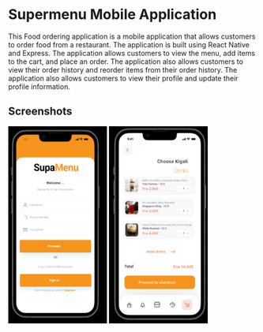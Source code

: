 # Supermenu Mobile Application
This Food ordering application is a mobile application that allows customers to order food from a restaurant. The application is built using React Native and Express. The application allows customers to view the menu, add items to the cart, and place an order. The application also allows customers to view their order history and reorder items from their order history. The application also allows customers to view their profile and update their profile information.

## Screenshots
<img style="display: inline" src="./screenshots/login.jpeg" width="200" height="400"></img>
<img style="display: inline" src="./screenshots/cart.jpeg" width="200" height="400"></img>
